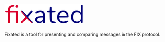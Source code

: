 ![Fixated](images/logo-small.png "Fixated")
===

Fixated is a tool for presenting and comparing messages in the FIX protocol.